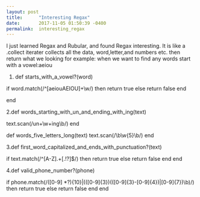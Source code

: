 ```yaml
---
layout: post
title:      "Interesting Regax"
date:       2017-11-05 01:50:39 -0400
permalink:  interesting_regax
---
```



I just learned Regax and Rubular, and found Regax interesting. It is like a .collect iterater collects all the data, word,letter,and numbers etc. then return what we looking for example: when we want to find any words start with a vowel:aeiou 

1.  def starts_with_a_vowel?(word)

 if word.match(/^[aeiouAEIOU]+\w/)
   then
    return true
  else
    return false
  end
	
end 

2.def words_starting_with_un_and_ending_with_ing(text)

text.scan(/un+\w+ing\b/)
end

def words_five_letters_long(text)
text.scan(/\b\w{5}\b/)
end

3.def first_word_capitalized_and_ends_with_punctuation?(text)
 
  if text.match(/^[A-Z].+[\.!?]$/)
  then
    return true
  else
    return false
  end
end

4.def valid_phone_number?(phone)
   
 if phone.match(/([0-9] *?){10}|(\([0-9]{3}\)(([0-9]{3}-[0-9]{4})|[0-9]{7})\b)/)
    then
      return true
    else
      return false
    end
end



